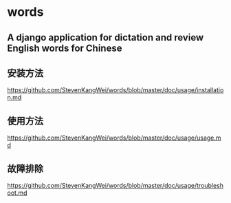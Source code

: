 # words

## A django application for dictation and review English words for Chinese

## 安装方法

<https://github.com/StevenKangWei/words/blob/master/doc/usage/installation.md>

## 使用方法

<https://github.com/StevenKangWei/words/blob/master/doc/usage/usage.md>

## 故障排除

<https://github.com/StevenKangWei/words/blob/master/doc/usage/troubleshoot.md>